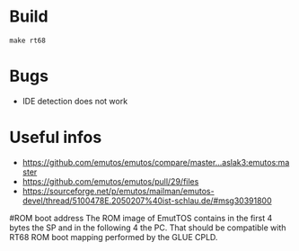 # Build
```shell
make rt68
```

# Bugs
* IDE detection does not work

# Useful infos
* https://github.com/emutos/emutos/compare/master...aslak3:emutos:master
* https://github.com/emutos/emutos/pull/29/files
* https://sourceforge.net/p/emutos/mailman/emutos-devel/thread/5100478E.2050207%40ist-schlau.de/#msg30391800

#ROM boot address
The ROM image of EmutTOS contains in the first 4 bytes the SP and in the following 4 the PC.
That should be compatible with RT68 ROM boot mapping performed by the GLUE CPLD.